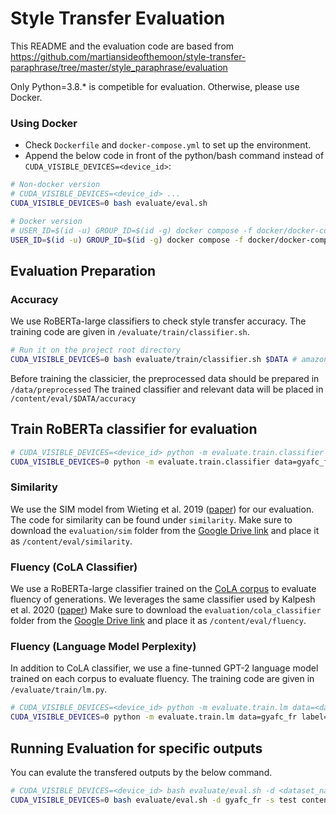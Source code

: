# Style Transfer Evaluation
This README and the evaluation code are based from https://github.com/martiansideofthemoon/style-transfer-paraphrase/tree/master/style_paraphrase/evaluation

Only Python=3.8.* is competible for evaluation. Otherwise, please use Docker.

### Using Docker
* Check `Dockerfile` and `docker-compose.yml` to set up the environment.
* Append the below code in front of the python/bash command instead of `CUDA_VISIBLE_DEVICES=<device_id>`:
```sh
# Non-docker version
# CUDA_VISIBLE_DEVICES=<device_id> ...
CUDA_VISIBLE_DEVICES=0 bash evaluate/eval.sh

# Docker version
# USER_ID=$(id -u) GROUP_ID=$(id -g) docker compose -f docker/docker-compose.yml run -e NVIDIA_VISIBLE_DEVICES=<device_id> app ...
USER_ID=$(id -u) GROUP_ID=$(id -g) docker compose -f docker/docker-compose.yml run -e NVIDIA_VISIBLE_DEVICES=0 app bash evaluate/eval.sh
```

## Evaluation Preparation
### Accuracy
We use RoBERTa-large classifiers to check style transfer accuracy.
The training code are given in `/evaluate/train/classifier.sh`.
```bash
# Run it on the project root directory
CUDA_VISIBLE_DEVICES=0 bash evaluate/train/classifier.sh $DATA # amazon yelp gyafc_fr gyafc_em 
```
Before training the classicier, the preprocessed data should be prepared in `/data/preprocessed`
The trained classifier and relevant data will be placed in `/content/eval/$DATA/accuracy`

## Train RoBERTa classifier for evaluation
```sh
# CUDA_VISIBLE_DEVICES=<device_id> python -m evaluate.train.classifier data=<dataset_name> [args]
CUDA_VISIBLE_DEVICES=0 python -m evaluate.train.classifier data=gyafc_fr
```

### Similarity
We use the SIM model from Wieting et al. 2019 ([paper](https://www.aclweb.org/anthology/P19-1427/)) for our evaluation.
The code for similarity can be found under `similarity`. Make sure to download the `evaluation/sim` folder from the [Google Drive link](https://drive.google.com/drive/folders/12ImHH2kJKw1Vs3rDUSRytP3DZYcHdsZw?usp=sharing) and place it as `/content/eval/similarity`.

### Fluency (CoLA Classifier)
We use a RoBERTa-large classifier trained on the [CoLA corpus](https://nyu-mll.github.io/CoLA) to evaluate fluency of generations.
We leverages the same classifier used by Kalpesh et al. 2020 ([paper](https://aclanthology.org/2020.emnlp-main.55/))
Make sure to download the `evaluation/cola_classifier` folder from the [Google Drive link](https://drive.google.com/drive/folders/12ImHH2kJKw1Vs3rDUSRytP3DZYcHdsZw?usp=sharing) and place it as `/content/eval/fluency`.

### Fluency (Language Model Perplexity)
In addition to CoLA classifier, we use a fine-tunned GPT-2 language model trained on each corpus to evaluate fluency.
The training code are given in `/evaluate/train/lm.py`.
```sh
# CUDA_VISIBLE_DEVICES=<device_id> python -m evaluate.train.lm data=<dataset_name> label=<style> [args]
CUDA_VISIBLE_DEVICES=0 python -m evaluate.train.lm data=gyafc_fr label=0
```

## Running Evaluation for specific outputs
You can evalute the transfered outputs by the below command.
```sh
# CUDA_VISIBLE_DEVICES=<device_id> bash evaluate/eval.sh -d <dataset_name> -s <split> <0->1 transfered text file> <1->0 transfered text file>
CUDA_VISIBLE_DEVICES=0 bash evaluate/eval.sh -d gyafc_fr -s test content/main/gyafc_fr/default/out/0to1.txt content/main/gyafc_fr/default/out/1to0.txt
```
